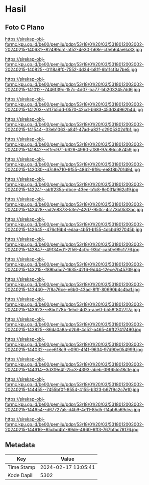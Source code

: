 # Hasil

## Foto C Plano

https://sirekap-obj-formc.kpu.go.id/be00/pemilu/pdpr/53/18/01/20/03/5318012003002-20240215-140631--82499da1-af52-4e30-b68e-c0eb64ae6a33.jpg

https://sirekap-obj-formc.kpu.go.id/be00/pemilu/pdpr/53/18/01/20/03/5318012003002-20240215-140825--0118a8f0-7552-4d34-b81f-6b11cf3a7be5.jpg

https://sirekap-obj-formc.kpu.go.id/be00/pemilu/pdpr/53/18/01/20/03/5318012003002-20240215-141012--7446f39c-157c-4d07-ba77-bb2032457dd6.jpg

https://sirekap-obj-formc.kpu.go.id/be00/pemilu/pdpr/53/18/01/20/03/5318012003002-20240215-141203--a117b5dd-0570-42cd-b683-453d34962b4d.jpg

https://sirekap-obj-formc.kpu.go.id/be00/pemilu/pdpr/53/18/01/20/03/5318012003002-20240215-141544--33eb1063-a84f-47ad-a82f-c2905302dfb1.jpg

https://sirekap-obj-formc.kpu.go.id/be00/pemilu/pdpr/53/18/01/20/03/5318012003002-20240215-141842--ef1ec97f-b626-4960-af88-97c86cc87459.jpg

https://sirekap-obj-formc.kpu.go.id/be00/pemilu/pdpr/53/18/01/20/03/5318012003002-20240215-142030--d7c8e710-9f55-4862-9f9c-ee8f8b701d94.jpg

https://sirekap-obj-formc.kpu.go.id/be00/pemilu/pdpr/53/18/01/20/03/5318012003002-20240215-142241--ab1f235a-dbce-43ee-b1c8-8e031a962a19.jpg

https://sirekap-obj-formc.kpu.go.id/be00/pemilu/pdpr/53/18/01/20/03/5318012003002-20240215-142428--ad2e8373-53e7-42d7-950c-4c173b0533ac.jpg

https://sirekap-obj-formc.kpu.go.id/be00/pemilu/pdpr/53/18/01/20/03/5318012003002-20240215-142645--476c16b4-edaa-4b51-b155-4dcbd927045b.jpg

https://sirekap-obj-formc.kpu.go.id/be00/pemilu/pdpr/53/18/01/20/03/5318012003002-20240215-142847--49f34ed1-2f56-4c0c-93bf-ca50e99c1776.jpg

https://sirekap-obj-formc.kpu.go.id/be00/pemilu/pdpr/53/18/01/20/03/5318012003002-20240215-143215--f89ba5d7-1635-42f6-9d44-12ece7b45709.jpg

https://sirekap-obj-formc.kpu.go.id/be00/pemilu/pdpr/53/18/01/20/03/5318012003002-20240215-143440--7f8a76ce-e6b0-43ad-8fff-80690b4c4ba1.jpg

https://sirekap-obj-formc.kpu.go.id/be00/pemilu/pdpr/53/18/01/20/03/5318012003002-20240215-143623--e8bd178b-1e5d-4d2a-aae0-b558f8027f7a.jpg

https://sirekap-obj-formc.kpu.go.id/be00/pemilu/pdpr/53/18/01/20/03/5318012003002-20240215-143825--86da0a8a-d2b8-4c52-a465-49ff27417490.jpg

https://sirekap-obj-formc.kpu.go.id/be00/pemilu/pdpr/53/18/01/20/03/5318012003002-20240215-144032--cee618c9-e090-4f41-9634-97d90e054999.jpg

https://sirekap-obj-formc.kpu.go.id/be00/pemilu/pdpr/53/18/01/20/03/5318012003002-20240215-144314--3d3f9e4f-25c3-4393-abeb-09f655518c1e.jpg

https://sirekap-obj-formc.kpu.go.id/be00/pemilu/pdpr/53/18/01/20/03/5318012003002-20240215-144455--7455bf0f-8554-4155-b323-b67f9c2c7e10.jpg

https://sirekap-obj-formc.kpu.go.id/be00/pemilu/pdpr/53/18/01/20/03/5318012003002-20240215-144654--d67727a5-d4b9-4e11-85d5-ff4ab6a69dea.jpg

https://sirekap-obj-formc.kpu.go.id/be00/pemilu/pdpr/53/18/01/20/03/5318012003002-20240215-144916--85cbd4b1-99de-4960-9ff3-767bfac78176.jpg


## Metadata

| Key        | Value               |
| ---------- | ------------------- |
| Time Stamp | 2024-02-17 13:05:41 |
| Kode Dapil | 5302                |



